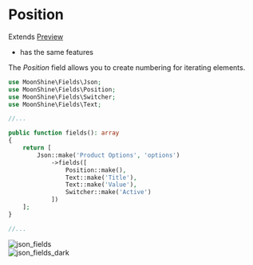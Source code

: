 # Position

Extends [Preview](/docs/{{version}}/fields/preview)
* has the same features  

The *Position* field allows you to create numbering for iterating elements.

```php
use MoonShine\Fields\Json;
use MoonShine\Fields\Position;
use MoonShine\Fields\Switcher;
use MoonShine\Fields\Text;

//...

public function fields(): array
{
    return [
        Json::make('Product Options', 'options')
            ->fields([
                Position::make(),
                Text::make('Title'),
                Text::make('Value'),
                Switcher::make('Active')
            ])
    ];
}

//...
```

![json_fields](https://raw.githubusercontent.com/moonshine-software/doc/2.x/resources/screenshots/json_fields.png)  
![json_fields_dark](https://raw.githubusercontent.com/moonshine-software/doc/2.x/resources/screenshots/json_fields_dark.png)
